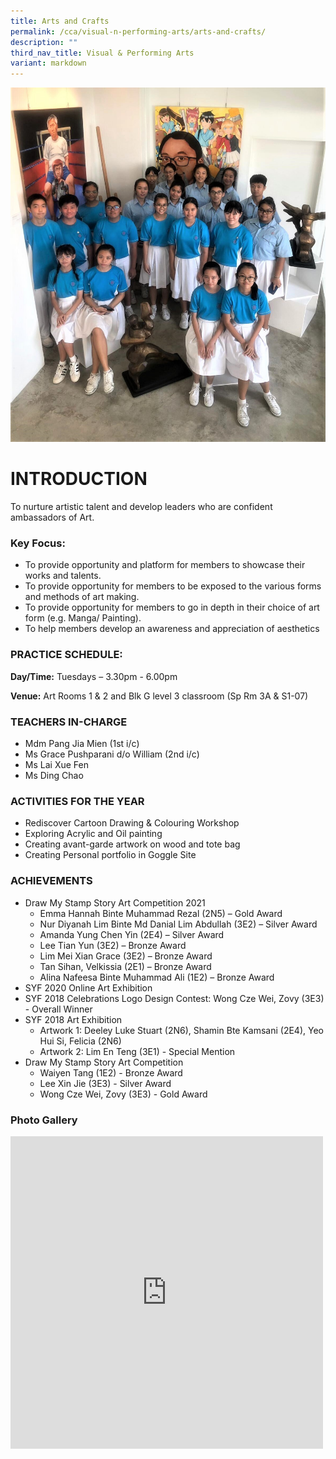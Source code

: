 ```yaml
---
title: Arts and Crafts
permalink: /cca/visual-n-performing-arts/arts-and-crafts/
description: ""
third_nav_title: Visual & Performing Arts
variant: markdown
---
```

![](/images/Header.jpg)
# INTRODUCTION

To nurture artistic talent and develop leaders who are confident ambassadors of Art.

### Key Focus: 
* To provide opportunity and platform for members to showcase their works and talents.
* To provide opportunity for members to be exposed to the various forms and methods of art making.
* To provide opportunity for members to go in depth in their choice of art form (e.g. Manga/ Painting).
* To help members develop an awareness and appreciation of aesthetics

### PRACTICE SCHEDULE:

**Day/Time:** Tuesdays – 3.30pm - 6.00pm

**Venue:** Art Rooms 1 &amp; 2 and Blk G level 3 classroom (Sp Rm 3A &amp; S1-07)

### TEACHERS IN-CHARGE

*   Mdm Pang Jia Mien (1st i/c)
*   Ms Grace Pushparani d/o William (2nd i/c)
*   Ms Lai Xue Fen
*   Ms Ding Chao

### ACTIVITIES FOR THE YEAR
* Rediscover Cartoon Drawing &amp; Colouring Workshop
* Exploring Acrylic and Oil painting
* Creating avant-garde artwork on wood and tote bag
* Creating Personal portfolio in Goggle Site 
 
### ACHIEVEMENTS

* Draw My Stamp Story Art Competition 2021
	* Emma Hannah Binte Muhammad Rezal (2N5) – Gold Award
	* Nur Diyanah Lim Binte Md Danial Lim Abdullah (3E2) – Silver Award
	* Amanda Yung Chen Yin (2E4) – Silver Award
	* Lee Tian Yun (3E2) – Bronze Award
	* Lim Mei Xian Grace (3E2) – Bronze Award
	* Tan Sihan, Velkissia (2E1) – Bronze Award
	* Alina Nafeesa Binte Muhammad Ali (1E2) – Bronze Award
* SYF 2020 Online Art Exhibition
* SYF 2018 Celebrations Logo Design Contest: Wong Cze Wei, Zovy (3E3) - Overall Winner
* SYF 2018 Art Exhibition
	* Artwork 1: Deeley Luke Stuart (2N6), Shamin Bte Kamsani (2E4), Yeo Hui Si, Felicia (2N6)
	* Artwork 2: Lim En Teng (3E1) - Special Mention
* Draw My Stamp Story Art Competition
	* Waiyen Tang (1E2) - Bronze Award
	* Lee Xin Jie (3E3) - Silver Award
	* Wong Cze Wei, Zovy (3E3) - Gold Award

### Photo Gallery

<iframe allowfullscreen="true" height="500" width="500" frameborder="0" src="https://docs.google.com/presentation/d/e/2PACX-1vRW4-_S1TvcRYKmzPWzEsBxJXlmhaMipdpP54fFcIBfMPtVa1EXIvhEwpKqwxl89vkA7QvstDmzXzh_/embed?start=true&amp;loop=true&amp;delayms=3000"></iframe>